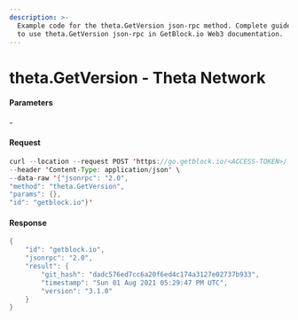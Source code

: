 ```yaml
---
description: >-
  Example code for the theta.GetVersion json-rpc method. Сomplete guide on how
  to use theta.GetVersion json-rpc in GetBlock.io Web3 documentation.
---
```


# theta.GetVersion - Theta Network

#### Parameters

\-

#### Request

```java
curl --location --request POST 'https://go.getblock.io/<ACCESS-TOKEN>/' \
--header 'Content-Type: application/json' \ 
--data-raw '{"jsonrpc": "2.0",
"method": "theta.GetVersion",
"params": {},
"id": "getblock.io"}'
```

#### Response

```java
{
    "id": "getblock.io",
    "jsonrpc": "2.0",
    "result": {
        "git_hash": "dadc576ed7cc6a20f6ed4c174a3127e02737b933",
        "timestamp": "Sun 01 Aug 2021 05:29:47 PM UTC",
        "version": "3.1.0"
    }
}
```
